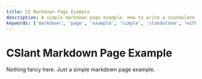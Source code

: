 ```yaml
---
title: CS Markdown Page Example
description: A simple markdown page example. How to write a standalone markdown page without React.
keywords: ['markdown', 'page', 'example', 'simple', 'standalone', 'without', 'React']
---
```


<head>
  <meta name="robots" content="noindex,nofollow" />
  <meta name="author" content="CSlant" />
</head>

# CSlant Markdown Page Example

Nothing fancy here. Just a simple markdown page example.
